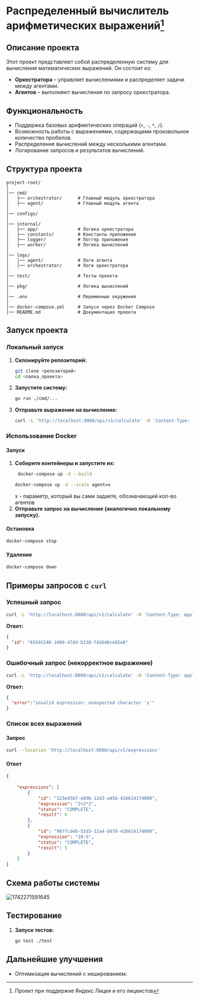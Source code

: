 # Распределенный вычислитель арифметических выражений[^1]

## Описание проекта

Этот проект представляет собой распределенную систему для вычисления математических выражений. Он состоит из:

- **Оркестратора** – управляет вычислениями и распределяет задачи между агентами.
- **Агентов** – выполняют вычисления по запросу оркестратора.

## Функциональность

- Поддержка базовых арифметических операций (`+`, `-`, `*`, `/`).
- Возможность работы с выражениями, содержащими произвольное количество пробелов.
- Распределение вычислений между несколькими агентами.
- Логирование запросов и результатов вычислений.

## Структура проекта

```
project-root/
│
│── cmd/
│   ├── orchestrator/      # Главный модуль оркестратора
│   ├── agent/             # Главный модуль агента
│
│── configs/
│
│── internal/
│   ├── app/               # Логика оркестратора
│   ├── constants/         # Константы приложения
│   ├── logger/            # Логгер приложения
│   ├── worker/            # Логика вычислений
│
│── logs/                  
│	│── agent/             # Логи агента
│	│── orchestrator/      # Логи оркестратора
│
│── test/                  # Тесты проекта
│
│── pkg/                   # Логика вычислений
│
│── .env                   # Переменные окружения
│
│── docker-compose.yml     # Запуск через Docker Compose
│── README.md              # Документация проекта
```

## Запуск проекта

### Локальный запуск

1. **Склонируйте репозиторий:**
   ```sh
   git clone <репозиторий>
   cd <папка_проекта>
   ```
2. **Запустите систему:**
   ```sh
   go run ./cmd/...
   ```
3. **Отправьте выражение на вычисление:**
   ```sh
   curl -L 'http://localhost:8080/api/v1/calculate' -H 'Content-Type: application/json' --data '{"expression":"2*3"}'
   ```

### Использование Docker

#### Запуск
1. **Соберите контейнеры и запустите их:**
   ```sh
    docker-compose up -d --build
   ```
   ```sh
   docker-compose up -d --scale agent=x
   ```
   x - параметр, который вы сами задаете, обозначающий кол-во агентов 
2. **Отправьте запрос на вычисление (аналогично локальному запуску).**

#### Остановка
   ```sh
   docker-compose stop
   ```
#### Удаление
```sh
docker-compose down
```


## Примеры запросов с `curl`

### Успешный запрос

```sh
curl -L 'http://localhost:8080/api/v1/calculate' -H 'Content-Type: application/json' --data '{"expression":"2+3"}'  
```

**Ответ:**

```json
{
  "id": "65591540-1000-47dd-b138-f42640ce85e8"
}
```

### Ошибочный запрос (некорректное выражение)

```sh
curl -L 'http://localhost:8080/api/v1/calculate' -H 'Content-Type: application/json' --data '{"expression":"some expression"}'
```

**Ответ:**

```json
{
  "error":"invalid expression: unexpected character 's'"
}
```

### Список всех выражений
#### Запрос
```sh
curl --location 'http://localhost:8080/api/v1/expressions'
```
#### Ответ
```json
{  
  
    "expressions": [  
        {  
            "id": "123e4567-e89b-12d3-a456-426614174000",  
            "expression": "2+2*2",  
            "status": "COMPLETE",  
            "result": 6  
        },  
        {  
            "id": "987fcdeb-51d3-12a4-b678-426614174000",  
            "expression": "10-5",  
            "status": "COMPLETE",  
            "result": 5  
        }  
    ]  
}  
```

## Схема работы системы

![1742271591645](image/README/1742271591645.png)

## Тестирование

1. **Запуск тестов:**
   ```sh
   go test ./test 
   ```

## Дальнейшие улучшения

- Оптимизация вычислений с кешированием.


[^1]:  Проект при поддержке Яндекс Лицея и его лицеистов